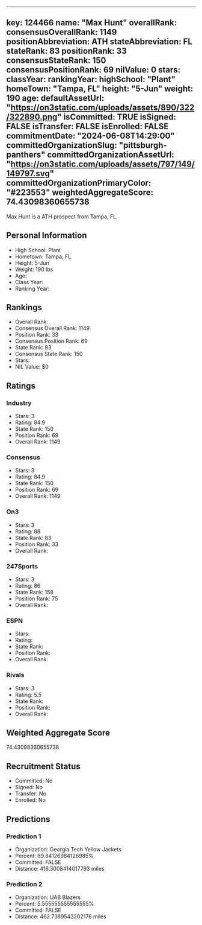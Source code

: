---
  key: 124466
  name: "Max Hunt"
  overallRank: 
  consensusOverallRank: 1149
  positionAbbreviation: ATH
  stateAbbreviation: FL
  stateRank: 83
  positionRank: 33
  consensusStateRank: 150
  consensusPositionRank: 69
  nilValue: 0
  stars: 
  classYear: 
  rankingYear: 
  highSchool: "Plant"
  homeTown: "Tampa, FL"
  height: "5-Jun"
  weight: 190
  age: 
  defaultAssetUrl: "https://on3static.com/uploads/assets/890/322/322890.png"
  isCommitted: TRUE
  isSigned: FALSE
  isTransfer: FALSE
  isEnrolled: FALSE
  commitmentDate: "2024-06-08T14:29:00"
  committedOrganizationSlug: "pittsburgh-panthers"
  committedOrganizationAssetUrl: "https://on3static.com/uploads/assets/797/149/149797.svg"
  committedOrganizationPrimaryColor: "#223553"
  weightedAggregateScore: 74.43098360655738
  ---
  
  Max Hunt is a ATH prospect from Tampa, FL.
  
  ## Personal Information
  - High School: Plant
  - Hometown: Tampa, FL
  - Height: 5-Jun
  - Weight: 190 lbs
  - Age: 
  - Class Year: 
  - Ranking Year: 
  
  ## Rankings
  - Overall Rank: 
  - Consensus Overall Rank: 1149
  - Position Rank: 33
  - Consensus Position Rank: 69
  - State Rank: 83
  - Consensus State Rank: 150
  - Stars: 
  - NIL Value: $0
  
  ## Ratings
  
  ### Industry
  - Stars: 3
  - Rating: 84.9
  - State Rank: 150
  - Position Rank: 69
  - Overall Rank: 1149
  
  ### Consensus
  - Stars: 3
  - Rating: 84.9
  - State Rank: 150
  - Position Rank: 69
  - Overall Rank: 1149
  
  ### On3
  - Stars: 3
  - Rating: 88
  - State Rank: 83
  - Position Rank: 33
  - Overall Rank: 
  
  ### 247Sports
  - Stars: 3
  - Rating: 86
  - State Rank: 158
  - Position Rank: 75
  - Overall Rank: 
  
  ### ESPN
  - Stars: 
  - Rating: 
  - State Rank: 
  - Position Rank: 
  - Overall Rank: 
  
  ### Rivals
  - Stars: 3
  - Rating: 5.5
  - State Rank: 
  - Position Rank: 
  - Overall Rank: 
  
  ## Weighted Aggregate Score
  74.43098360655738
  
  ## Recruitment Status
  - Committed: No
  - Signed: No
  - Transfer: No
  - Enrolled: No
  
  
  
  ## Predictions
  
  ### Prediction 1
  - Organization: Georgia Tech Yellow Jackets
  - Percent: 69.84126984126985%
  - Committed: FALSE
  - Distance: 416.3008414017793 miles
  
  ### Prediction 2
  - Organization: UAB Blazers
  - Percent: 5.555555555555555%
  - Committed: FALSE
  - Distance: 462.7389543202176 miles
  